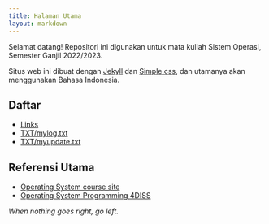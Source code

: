 ```yaml
---
title: Halaman Utama
layout: markdown
---
```


Selamat datang! Repositori ini digunakan untuk mata kuliah Sistem Operasi, Semester Ganjil 2022/2023.

Situs web ini dibuat dengan [Jekyll](https://jekyllrb.com/) dan [Simple.css](https://simplecss.org/), dan utamanya akan menggunakan Bahasa Indonesia.

## Daftar

- [Links](LINKS)
- [TXT/mylog.txt](TXT/mylog.txt)
- [TXT/myupdate.txt](TXT/myupdate.txt)

## Referensi Utama

- [Operating System course site](https://os.vlsm.org/)
- [Operating System Programming 4DISS](https://osp4diss.vlsm.org/)

*When nothing goes right, go left.*
